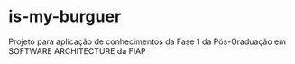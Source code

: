 # is-my-burguer
Projeto para aplicação de conhecimentos da Fase 1 da Pós-Graduação em SOFTWARE ARCHITECTURE da FIAP
